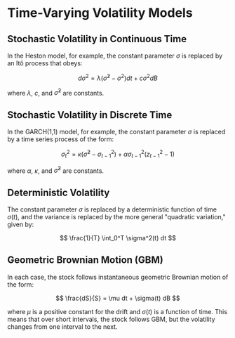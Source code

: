 # Time-Varying Volatility Models

## Stochastic Volatility in Continuous Time
In the Heston model, for example, the constant parameter $\sigma$ is replaced by an Itô process that obeys:

$$
d\sigma^2 = \lambda(\bar{\sigma}^2 - \sigma^2) dt + c \sigma^2 dB
$$

where $\lambda$, $c$, and $\bar{\sigma}^2$ are constants.

## Stochastic Volatility in Discrete Time
In the GARCH(1,1) model, for example, the constant parameter $\sigma$ is replaced by a time series process of the form:

$$
\sigma^2_t = \kappa(\bar{\sigma}^2 - \sigma^2_{t-1}) + \alpha \sigma^2_{t-1}(z_{t-1}^2 - 1)
$$

where $\alpha$, $\kappa$, and $\bar{\sigma}^2$ are constants.

## Deterministic Volatility
The constant parameter $\sigma$ is replaced by a deterministic function of time $\sigma(t)$, and the variance is replaced by the more general "quadratic variation," given by:

$$
\frac{1}{T} \int_0^T \sigma^2(t) dt
$$


## Geometric Brownian Motion (GBM)
In each case, the stock follows instantaneous geometric Brownian motion of the form:

$$
\frac{dS}{S} = \mu dt + \sigma(t) dB
$$

where $\mu$ is a positive constant for the drift and $\sigma(t)$ is a function of time. This means that over short intervals, the stock follows GBM, but the volatility changes from one interval to the next.
